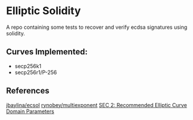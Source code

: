 # Elliptic Solidity

A repo containing some tests to recover and verify ecdsa signatures using solidity.

## Curves Implemented:
* secp256k1
* secp256r1/P-256

## References
[jbaylina/ecsol](https://github.com/jbaylina/ecsol)
[rynobey/multiexponent](https://github.com/rynobey/multi-exponent)
[SEC 2: Recommended Elliptic Curve Domain Parameters](http://www.secg.org/SEC2-Ver-1.0.pdf)
